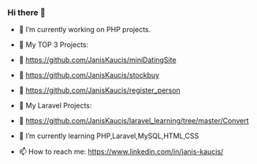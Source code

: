 ### Hi there 👋

- 🔭 I’m currently working on PHP projects.
- :tada: My TOP 3 Projects:
- :balloon: https://github.com/JanisKaucis/miniDatingSite
- :balloon: https://github.com/JanisKaucis/stockbuy
- :balloon: https://github.com/JanisKaucis/register_person
- :tada: My Laravel Projects:
- :balloon: https://github.com/JanisKaucis/laravel_learning/tree/master/Convert
- 🌱 I’m currently learning PHP,Laravel,MySQL,HTML,CSS

- 📫 How to reach me: https://www.linkedin.com/in/janis-kaucis/

<!--
**JanisKaucis/JanisKaucis** is a ✨ _special_ ✨ repository because its `README.md` (this file) appears on your GitHub profile.

- 🔭 I’m currently working on PHP projects.
 
- 🌱 I’m currently learning PHP,Laravel,MySQL,HTML,CSS

- 📫 How to reach me:

